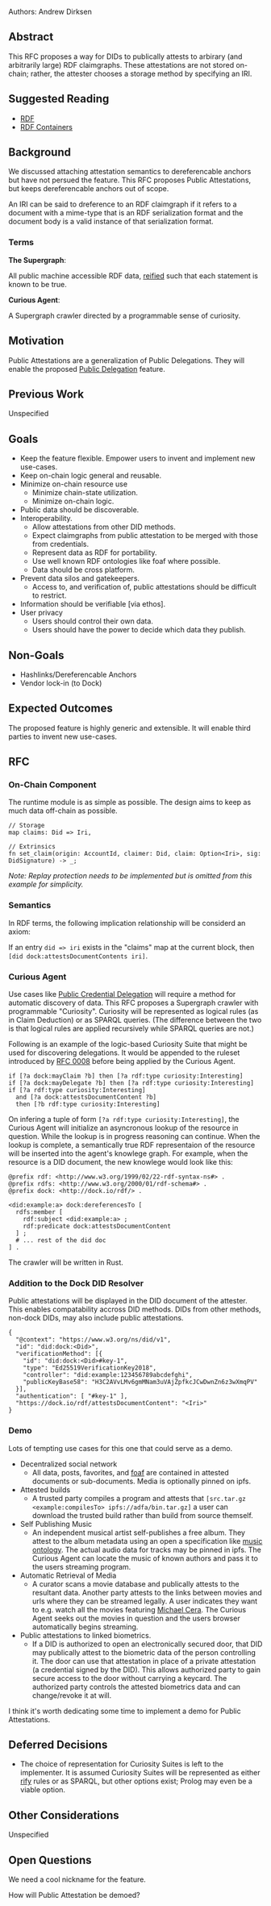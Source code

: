 
Authors: Andrew Dirksen

## Abstract

This RFC proposes a way for DIDs to publically attests to arbirary (and arbitrarily large) RDF claimgraphs.
These attestations are not stored on-chain; rather, the attester chooses a storage method by specifying an IRI.

## Suggested Reading

- [RDF](https://en.wikipedia.org/wiki/Resource_Description_Framework)
- [RDF Containers](https://www.w3.org/TR/rdf-schema/#ch_containervocab)

## Background

We discussed attaching attestation semantics to dereferencable anchors but have not persued the feature. This RFC proposes Public Attestations, but keeps dereferencable anchors out of scope.

An IRI can be said to dreference to an RDF claimgraph if it refers to a document with a mime-type that is an RDF serialization format and the document body is a valid instance of that serialization format.

### Terms

**The Supergraph**:

All public machine accessible RDF data, [reified](https://www.w3.org/wiki/RdfReification) such that each statement is known to be true.

**Curious Agent**:

A Supergraph crawler directed by a programmable sense of curiosity.

## Motivation

Public Attestations are a generalization of Public Delegations. They will enable the proposed [Public Delegation](./0013-public-delegation.md) feature.

## Previous Work

Unspecified

## Goals

- Keep the feature flexible. Empower users to invent and implement new use-cases.
- Keep on-chain logic general and reusable.
- Minimize on-chain resource use
  - Minimize chain-state utilization.
  - Minimize on-chain logic.
- Public data should be discoverable.
- Interoperability.
  - Allow attestations from other DID methods.
  - Expect claimgraphs from public attestation to be merged with those from credentials.
  - Represent data as RDF for portability.
  - Use well known RDF ontologies like foaf where possible.
  - Data should be cross platform.
- Prevent data silos and gatekeepers.
  - Access to, and verification of, public attestations should be difficult to restrict.
- Information should be verifiable [via ethos].
- User privacy
  - Users should control their own data.
  - Users should have the power to decide which data they publish.

## Non-Goals

- Hashlinks/Dereferencable Anchors
- Vendor lock-in (to Dock)

## Expected Outcomes

The proposed feature is highly generic and extensible. It will enable third parties to invent new use-cases.

## RFC

### On-Chain Component

The runtime module is as simple as possible. The design aims to keep as much data off-chain as possible.

```
// Storage
map claims: Did => Iri,

// Extrinsics
fn set_claim(origin: AccountId, claimer: Did, claim: Option<Iri>, sig: DidSignature) -> _;
```

*Note: Replay protection needs to be implemented but is omitted from this example for simplicity.*

### Semantics

In RDF terms, the following implication relationship will be considerd an axiom:

If an entry `did => iri` exists in the "claims" map at the current block, then `[did dock:attestsDocumentContents iri]`.

### Curious Agent

Use cases like [Public Credential Delegation](./0013-public-delegation.md) will require a method for automatic discovery of data. This RFC proposes a Supergraph crawler with programmable "Curiosity". Curiosity will be represented as logical rules (as in Claim Deduction) or as SPARQL queries. (The difference between the two is that logical rules are applied recursively while SPARQL queries are not.)

Following is an example of the logic-based Curiosity Suite that might be used for discovering delegations. It would be appended to the ruleset introduced by [RFC 0008](./0008-delegatable-credentials.md) before being applied by the Curious Agent.

```
if [?a dock:mayClaim ?b] then [?a rdf:type curiosity:Interesting]
if [?a dock:mayDelegate ?b] then [?a rdf:type curiosity:Interesting]
if [?a rdf:type curiosity:Interesting]
  and [?a dock:attestsDocumentContent ?b]
  then [?b rdf:type curiosity:Interesting]
```

On infering a tuple of form `[?a rdf:type curiosity:Interesting]`, the Curious Agent will initialize an asyncronous lookup of the resource in question. While the lookup is in progress reasoning can continue. When the lookup is complete, a semantically true RDF representaion of the resource will be inserted into the agent's knowlege graph. For example, when the resource is a DID document, the new knowlege would look like this:

```turtle
@prefix rdf: <http://www.w3.org/1999/02/22-rdf-syntax-ns#> .
@prefix rdfs: <http://www.w3.org/2000/01/rdf-schema#> .
@prefix dock: <http://dock.io/rdf/> .

<did:example:a> dock:dereferencesTo [
  rdfs:member [
    rdf:subject <did:example:a> ;
    rdf:predicate dock:attestsDocumentContent
  ] ;
  # ... rest of the did doc
] .
```

The crawler will be written in Rust.

### Addition to the Dock DID Resolver

Public attestations will be displayed in the DID document of the attester. This enables compatability accross DID methods. DIDs from other methods, non-dock DIDs, may also include public attestations.

```
{
  "@context": "https://www.w3.org/ns/did/v1",
  "id": "did:dock:<Did>",
  "verificationMethod": [{
    "id": "did:dock:<Did>#key-1",
    "type": "Ed25519VerificationKey2018",
    "controller": "did:example:123456789abcdefghi",
    "publicKeyBase58": "H3C2AVvLMv6gmMNam3uVAjZpfkcJCwDwnZn6z3wXmqPV"
  }],
  "authentication": [ "#key-1" ],
  "https://dock.io/rdf/attestsDocumentContent": "<Iri>"
}
```

### Demo

Lots of tempting use cases for this one that could serve as a demo.

- Decentralized social network
  - All data, posts, favorites, and [foaf](http://www.foaf-project.org/) are contained in attested documents or sub-documents. Media is optionally pinned on ipfs.
- Attested builds
  - A trusted party compiles a program and attests that `[src.tar.gz <example:compilesTo> ipfs://adfa/bin.tar.gz]` a user can download the trusted build rather than build from source themself.
- Self Publishing Music
  - An independent musical artist self-publishes a free album. They attest to the album metadata using an open a specification like [music ontology](http://musicontology.com/specification). The actual audio data for tracks may be pinned in ipfs. The Curious Agent can locate the music of known authors and pass it to the users streaming program.
- Automatic Retrieval of Media
  - A curator scans a movie database and publically attests to the resultant data. Another party attests to the links between movies and urls where they can be streamed legally. A user indicates they want to e.g. watch all the movies featuring [Michael Cera](https://www.wikidata.org/wiki/Q309555). The Curious Agent seeks out the movies in question and the users browser automatically begins streaming.
- Public attestations to linked biometrics.
  - If a DID is authorized to open an electronically secured door, that DID may publically attest to the biometric data of the person controlling it. The door can use that attestation in place of a private attestation (a credential signed by the DID). This allows authorized party to gain secure access to the door without carrying a keycard. The authorized party controls the attested biometrics data and can change/revoke it at will.

I think it's worth dedicating some time to implement a demo for Public Attestations.

## Deferred Decisions

- The choice of representation for Curiosity Suites is left to the implementer. It is assumed Curiosity Suites will be represented as either [rify](https://github.com/docknetwork/rify) rules or as SPARQL, but other options exist; Prolog may even be a viable option.

## Other Considerations

Unspecified

## Open Questions

We need a cool nickname for the feature.

How will Public Attestation be demoed?
